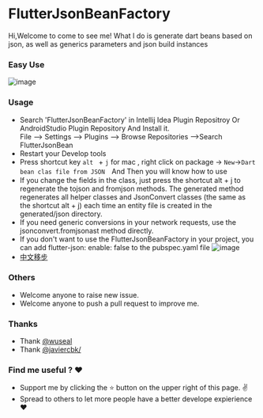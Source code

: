 
# FlutterJsonBeanFactory

Hi,Welcome to come to see me!
What I do is generate dart beans based on json, as well as generics parameters and json build instances


### Easy Use
![image](https://github.com/zhangruiyu/FlutterJsonBeanFactory/blob/master/beantojson_factory.gif)


### Usage
* Search 'FlutterJsonBeanFactory' in Intellij Idea Plugin Repositroy Or AndroidStudio Plugin Repository And Install it.</br>
    File --> Settings --> Plugins --> Browse Repositories -->Search FlutterJsonBean
* Restart your Develop tools 
* Press shortcut key `alt ` + `j` for mac  , right click on package -> `New`->`Dart bean clas file from JSON`　And Then you will know how to use
* If you change the fields in the class, just press the shortcut alt + j to regenerate the tojson and fromjson methods. The generated method regenerates all helper classes and JsonConvert classes (the same as the shortcut alt + j) each time an entity file is created in the generated/json directory.
* If you need generic conversions in your network requests, use the jsonconvert.fromjsonast method directly.
* If you don't want to use the FlutterJsonBeanFactory in your project, you can add flutter-json: enable: false to the pubspec.yaml file
![image](https://github.com/zhangruiyu/FlutterJsonBeanFactory/blob/master/filter_json_config.png)
* [中文移步](https://www.jianshu.com/p/14cbcbaa74b7)

### Others
* Welcome anyone to raise new issue.
* Welcome anyone to push a pull request to improve me.

### Thanks
* Thank [@wuseal](https://github.com/wuseal/JsonToKotlinClass) 
* Thank [@javiercbk/](https://github.com/javiercbk/json_to_dart) 

### Find me useful ? :heart:
* Support me by clicking the :star: button on the upper right of this page. :v:
* Spread to others to let more people have a better develope expierience :heart: